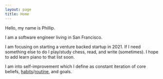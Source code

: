 ```yaml
---
layout: page
title: Home
---
```


Hello, my name is Phillip. 

I am a software engineer living in San Francisco.

I am focusing on starting a venture backed startup in 2021. If I need something else to do I play/study chess, read, and write (sometimes). I hope to add learn piano to that list soon.

I am into self-improvement which I define as constant iteration of core beliefs, [habits](/habits/)/[routine](/routine/), and goals.

